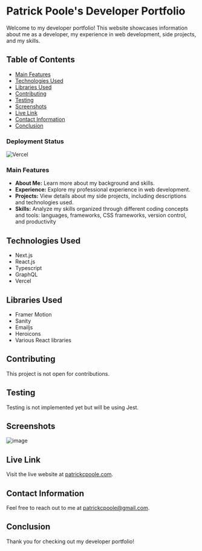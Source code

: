 # Patrick Poole's Developer Portfolio

Welcome to my developer portfolio! This website showcases information about me as a developer, my experience in web development, side projects, and my skills.

## Table of Contents

- [Main Features](#features)
- [Technologies Used](#technologies-used)
- [Libraries Used](#technologies-used)
- [Contributing](#contributing)
- [Testing](#testing)
- [Screenshots](#screenshots)
- [Live Link](#live-link)
- [Contact Information](#contact-information)
- [Conclusion](#conclusion)

### Deployment Status
![Vercel](https://therealsujitk-vercel-badge.vercel.app/?app={react-portfolio-1fr20unfv-patrickcpoole.vercel.app})

### Main Features
- **About Me:** Learn more about my background and skills.
- **Experience:** Explore my professional experience in web development.
- **Projects:** View details about my side projects, including descriptions and technologies used.
- **Skills:** Analyze my skills organized through different coding concepts and tools: languages, frameworks, CSS frameworks, version control, and productivity

## Technologies Used
- Next.js
- React.js
- Typescript
- GraphQL
- Vercel

## Libraries Used
- Framer Motion
- Sanity
- Emailjs
- Heroicons
- Various React libraries

## Contributing
This project is not open for contributions.

## Testing
Testing is not implemented yet but will be using Jest.

## Screenshots
![image](https://amplify-venu20-dev-131644-deployment.s3.amazonaws.com/portfolio-screenshots/Portfolio+Screen+Shot+2023-12-05+at+11.32.03+AM.png)

## Live Link
Visit the live website at [patrickcpoole.com](https://patrickcpoole.com).

## Contact Information
Feel free to reach out to me at [patrickcpoole@gmail.com](mailto:patrickcpoole@gmail.com).

## Conclusion
Thank you for checking out my developer portfolio!

